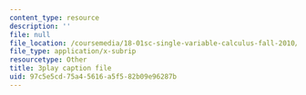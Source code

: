 ```yaml
---
content_type: resource
description: ''
file: null
file_location: /coursemedia/18-01sc-single-variable-calculus-fall-2010/97c5e5cd75a45616a5f582b09e96287b_C9luv3o6emw.vtt
file_type: application/x-subrip
resourcetype: Other
title: 3play caption file
uid: 97c5e5cd-75a4-5616-a5f5-82b09e96287b
---
```

